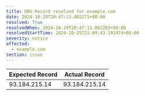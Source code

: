 ```yaml
---
title: DNS Record resolved for example.com
date: 2024-10-29T20:47:13.002271+00:00
resolved: True
resolvedWhen: 2024-10-29T20:47:13.002283+00:00
resolvedStartTime: 2024-10-25T21:09:43.191474+00:00
severity: notice
affected:
  - example.com
section: issue
---
```


| Expected Record  | Actual Record  |
|------------------|----------------|
| 93.184.215.14 | 93.184.215.14 |
